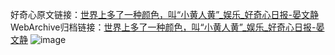 好奇心原文链接：[世界上多了一种颜色，叫“小黄人黄”_娱乐_好奇心日报-晏文静](https://www.qdaily.com/articles/9145.html)
WebArchive归档链接：[世界上多了一种颜色，叫“小黄人黄”_娱乐_好奇心日报-晏文静](http://web.archive.org/web/20190623153808/https://www.qdaily.com/articles/9145.html)
![image](http://ww3.sinaimg.cn/large/007d5XDply1g3ve7yns92j30u03gr1kx)